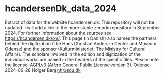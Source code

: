 # hcandersenDk_data_2024
Extract of data for the website hcandersen.dk. This repository will not be updated. I will add a link to the more stable zenodo repository in September 2024. For further information about the sources see https://hcandersen.dk/om/. This page (in Danish) also names  the partners behind the digitization (The Hans Christian Andersen Center and Museum Odense) and the sponsor (Kulturministeriet, The Ministry for Cultural Affairs).
The scholars involved in the edition and digitization of the individual works are named in the headers of the specific files.
Please note the license: AGPLv3 (Affero General Public License version 3).
Odense 2024-06-28
Holger Berg
nh@sdu.dk
